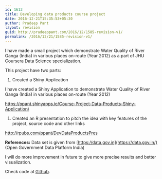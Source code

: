 ```yaml
---
id: 1613
title: Developing data products course project
date: 2016-12-21T15:35:53+05:30
author: Pradeep Pant
layout: revision
guid: http://pradeeppant.com/2016/12/1585-revision-v1/
permalink: /2016/12/21/1585-revision-v1/
---
```

I have made a small project which demonstrate Water Quality of River Ganga (India) in various places on-route (Year 2012) as a part of JHU Coursera Data Science specialization.

This project have two parts:

  1. Created a Shiny Application

I have created a Shiny Application to demonstrate Water Quality of River Ganga (India) in various places on-route (Year 2012)

<https://ppant.shinyapps.io/Course-Project-Data-Products-Shiny-Application/>

  1. Created an R presentation to pitch the idea with key features of the project, source code and other links

<http://rpubs.com/ppant/DevDataProductsPres>

**References:** Data set is given from [https://data.gov.in](https://data.gov.in/) (Open Government Data Platform India)

I will do more improvement in future to give more precise results and better visualization.

Check code at [Github](https://github.com/ppant/Course-Project-Data-Products-Shiny-Application).

&nbsp;

&nbsp;